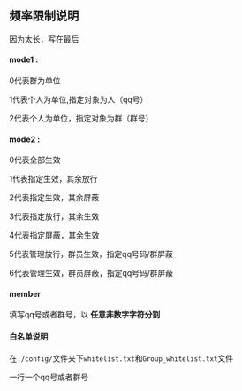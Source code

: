 ## 频率限制说明
因为太长，写在最后

#### mode1 :

0代表群为单位

1代表个人为单位,指定对象为人（qq号）

2代表个人为单位，指定对象为群（群号）

#### mode2 :

0代表全部生效

1代表指定生效，其余放行

2代表指定生效，其余屏蔽

3代表指定放行，其余生效

4代表指定屏蔽，其余生效

5代表管理放行，群员生效，指定qq号码/群屏蔽

6代表管理生效，群员屏蔽，指定qq号码/群屏蔽

#### member
填写qq号或者群号，以 **任意非数字字符分割**

#### 白名单说明
在`./config/`文件夹下`whitelist.txt`和`Group_whitelist.txt`文件

一行一个qq号或者群号